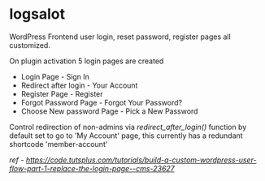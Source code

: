# logsalot
WordPress Frontend user login, reset password, register pages all customized.

On plugin activation 5 login pages are created

* Login Page - Sign In
* Redirect after login - Your Account
* Register Page - Register
* Forgot Password Page - Forgot Your Password?
* Choose New password Page - Pick a New Password

Control redirection of non-admins via _redirect_after_login()_ function by default set to go to 'My Account' page, this currently has a redundant shortcode 'member-account'

_ref - https://code.tutsplus.com/tutorials/build-a-custom-wordpress-user-flow-part-1-replace-the-login-page--cms-23627_
